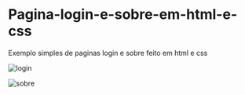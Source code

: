 # Pagina-login-e-sobre-em-html-e-css
Exemplo simples de paginas login e sobre  feito em html e css

![login](https://user-images.githubusercontent.com/50787050/57983886-f3dce300-7a2c-11e9-91fe-a35995a1f266.PNG)

![sobre](https://user-images.githubusercontent.com/50787050/57984023-b0cf3f80-7a2d-11e9-872d-f3d5447f00b3.PNG)
